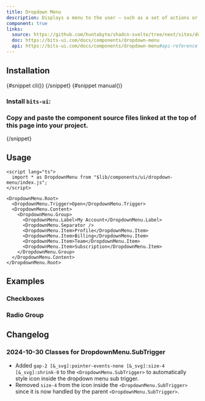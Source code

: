 ```yaml
---
title: Dropdown Menu
description: Displays a menu to the user — such as a set of actions or functions — triggered by a button.
component: true
links:
  source: https://github.com/huntabyte/shadcn-svelte/tree/next/sites/docs/src/lib/registry/ui/dropdown-menu
  doc: https://bits-ui.com/docs/components/dropdown-menu
  api: https://bits-ui.com/docs/components/dropdown-menu#api-reference
---
```


<script>
    import { ComponentPreview, PMAddComp, PMInstall, Step, Steps, InstallTabs } from '$lib/components/docs'
</script>

<ComponentPreview name="dropdown-menu-demo">

<div></div>

</ComponentPreview>

## Installation

<InstallTabs>
{#snippet cli()}
<PMAddComp name="dropdown-menu" />
{/snippet}
{#snippet manual()}
<Steps>

### Install `bits-ui`:

<PMInstall command="bits-ui -D" />

### Copy and paste the component source files linked at the top of this page into your project.

</Steps>
{/snippet}
</InstallTabs>

## Usage

```svelte
<script lang="ts">
  import * as DropdownMenu from "$lib/components/ui/dropdown-menu/index.js";
</script>

<DropdownMenu.Root>
  <DropdownMenu.Trigger>Open</DropdownMenu.Trigger>
  <DropdownMenu.Content>
    <DropdownMenu.Group>
      <DropdownMenu.Label>My Account</DropdownMenu.Label>
      <DropdownMenu.Separator />
      <DropdownMenu.Item>Profile</DropdownMenu.Item>
      <DropdownMenu.Item>Billing</DropdownMenu.Item>
      <DropdownMenu.Item>Team</DropdownMenu.Item>
      <DropdownMenu.Item>Subscription</DropdownMenu.Item>
    </DropdownMenu.Group>
  </DropdownMenu.Content>
</DropdownMenu.Root>
```

## Examples

### Checkboxes

<ComponentPreview name="dropdown-menu-checkboxes">

<div></div>

</ComponentPreview>

### Radio Group

<ComponentPreview name="dropdown-menu-radio-group">

<div></div>

</ComponentPreview>

## Changelog

### 2024-10-30 Classes for DropdownMenu.SubTrigger

- Added `gap-2 [&_svg]:pointer-events-none [&_svg]:size-4 [&_svg]:shrink-0` to the `<DropdownMenu.SubTrigger>` to automatically style icon inside the dropdown menu sub trigger.
- Removed `size-4` from the icon inside the `<DropdownMenu.SubTrigger>` since it is now handled by the parent `<DropdownMenu.SubTrigger>`.
